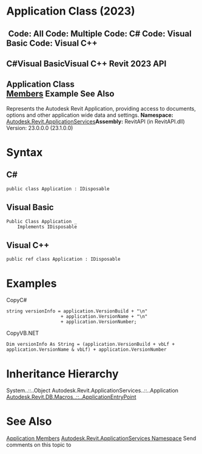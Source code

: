 # Application Class (2023)

﻿
 Code: All Code: Multiple Code: C# Code: Visual Basic Code: Visual C++   
---  
C#Visual BasicVisual C++
Revit 2023 API  
---  
Application Class  
[Members](e34107f5-ef2d-ab52-1d17-98a235ca7e10.md "Application Members") Example See Also  
---  
Represents the Autodesk Revit Application, providing access to documents, options and other application wide data and settings. 
**Namespace:** [Autodesk.Revit.ApplicationServices](91957e18-2935-006c-83ab-3b5b9dbb5928.md "Autodesk.Revit.ApplicationServices Namespace")**Assembly:** RevitAPI (in RevitAPI.dll) Version: 23.0.0.0 (23.1.0.0)
# Syntax
C#  
---  
```text
public class Application : IDisposable
```
  
Visual Basic  
---  
```text
Public Class Application _
	Implements IDisposable
```
  
Visual C++  
---  
```text
public ref class Application : IDisposable
```
  
# Examples
CopyC#
```text
string versionInfo = application.VersionBuild + "\n"
                    + application.VersionName + "\n"
                    + application.VersionNumber;
```

CopyVB.NET
```text
Dim versionInfo As String = (application.VersionBuild + vbLf + application.VersionName & vbLf) + application.VersionNumber
```

# Inheritance Hierarchy
System..::..Object Autodesk.Revit.ApplicationServices..::..Application [Autodesk.Revit.DB.Macros..::..ApplicationEntryPoint](f18a0fa9-29ba-111e-e1e9-2124ec3c4d2b.md "ApplicationEntryPoint Class")
# See Also
[Application Members](e34107f5-ef2d-ab52-1d17-98a235ca7e10.md "Application Members")
[Autodesk.Revit.ApplicationServices Namespace](91957e18-2935-006c-83ab-3b5b9dbb5928.md "Autodesk.Revit.ApplicationServices Namespace")
Send comments on this topic to 